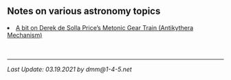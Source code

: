 <!-- 

#
#	David Meyer
#	dmm@m1-4-5.net
#	Sun Oct 30 13:33:40 2016
#
#	$Header: /mnt/disk0/dmm/public_html/qc/RCS/index.html,v 1.17 2019/10/04 18:11:15 dmm Exp $
#
-->
<h2>Notes on various astronomy topics</h2>

<li><a href="./prices_metonic_gear_train.pdf ">A bit on Derek de Solla Price’s Metonic Gear Train (Antikythera Mechanism)</a>

<br>
<br>
<br>
<hr>
<i>Last Update: 03.19.2021 by dmm@1-4-5.net





